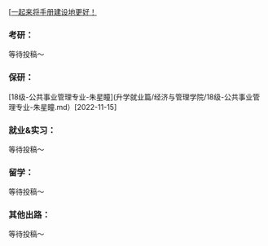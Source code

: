 [[一起来将手册建设地更好！](preface/Sharing_experience.md)

### 考研：
等待投稿～

### 保研：

[18级-公共事业管理专业-朱星瞳](升学就业篇/经济与管理学院/18级-公共事业管理专业-朱星瞳.md）[2022-11-15]

### 就业&实习：

等待投稿～

### 留学：

等待投稿～

### 其他出路：

等待投稿～
